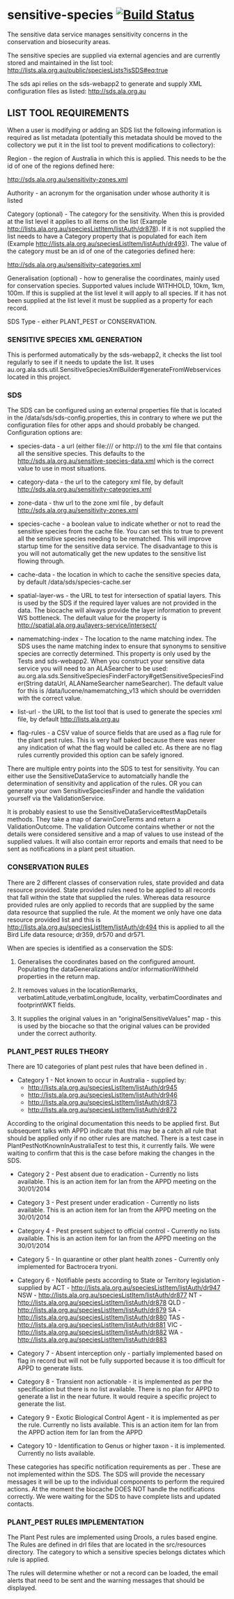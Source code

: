 # sensitive-species   [![Build Status](https://travis-ci.org/AtlasOfLivingAustralia/sensitive-species.svg?branch#master)](https://travis-ci.org/AtlasOfLivingAustralia/sensitive-species)


The sensitive data service manages sensitivity concerns in the conservation and biosecurity areas.

The sensitive species are supplied via external agencies and are currently stored and maintained in the list tool:
http://lists.ala.org.au/public/speciesLists?isSDS#eq:true

The sds api relies on the sds-webapp2 to generate and supply XML configuration files as listed:
http://sds.ala.org.au

## LIST TOOL REQUIREMENTS

When a user is modifying or adding an SDS list the following information is required as list metadata (potentially
this metadata should be moved to the collectory we put it in the list tool to prevent modifications to collectory):

Region - the region of Australia in which this is applied.  This needs to be the id of one of the regions defined here:

http://sds.ala.org.au/sensitivity-zones.xml

Authority - an acronym for the organisation under whose authority it is listed

Category (optional) - The category for the sensitivity. When this is provided at the list level it applies to all items
on the list (Example http://lists.ala.org.au/speciesListItem/listAuth/dr878).  If it is not supplied the list needs to have
a Category property that is populated for each item (Example
http://lists.ala.org.au/speciesListItem/listAuth/dr493).  The value of the category must be an id of one of the categories
defined here:

http://sds.ala.org.au/sensitivity-categories.xml

Generalisation (optional) - how to generalise the coordinates, mainly used for conservation species. Supported values include
WITHHOLD, 10km, 1km, 100m.  If this is supplied at the list level it will apply to all species. If it has not been supplied
 at the list level it must be supplied as a property for each record.

SDS Type - either PLANT_PEST or CONSERVATION.

### SENSITIVE SPECIES XML GENERATION
This is performed automatically by the sds-webapp2, it checks the list tool regularly to see if it needs to update the list.
It uses au.org.ala.sds.util.SensitiveSpeciesXmlBuilder#generateFromWebservices
located in this project.

### SDS
The SDS can be configured using an external properties file that is located in the /data/sds/sds-config.properties, this in contrary
to where we put the configuration files for other apps and should probably be changed. Configuration options are:

 * species-data - a url (either file:/// or http://) to the xml file that contains all the sensitive species. This defaults
               to the http://sds.ala.org.au/sensitive-species-data.xml which is the correct value to use in most situations.
 * category-data - the url to the category xml file, by default http://sds.ala.org.au/sensitivity-categories.xml

 * zone-data - thw url to the zone xml file , by default http://sds.ala.org.au/sensitivity-zones.xml

 * species-cache - a boolean value to indicate whether or not to read the sensitive species from the cache file. You can set
this to true to prevent all the sensitive species needing to be rematched. This will improve startup time for the sensitive
data service. The disadvantage to this is you will not automatically get the new updates to the sensitive list flowing through.

 * cache-data - the location in which to cache the sensitive species data, by default /data/sds/species-cache.ser

 * spatial-layer-ws - the URL to test for intersection of spatial layers. This is used by the SDS if the required layer values
are not provided in the data.  The biocache will always provide the layer information to prevent WS bottleneck. The default
value for the property is http://spatial.ala.org.au/layers-service/intersect/

 * namematching-index - The location to the name matching index. The SDS uses the name matching index to ensure that synonyms
to sensitive species are correctly determined. This property is only used by the Tests and sds-webapp2.  When you construct
your sensitive data service you will need to an ALASearcher to be used:
au.org.ala.sds.SensitiveSpeciesFinderFactory#getSensitiveSpeciesFinder(String dataUrl, ALANameSearcher nameSearcher).  The
default value for this is /data/lucene/namematching_v13 which should be overridden with the correct value.

 * list-url - the URL to the list tool that is used to generate the species xml file, by default http://lists.ala.org.au

 * flag-rules - a CSV value of source fields that are used as a flag rule for the plant pest rules. This is very half baked
because there was never any indication of what the flag would be called etc.  As there are no flag rules currently provided
this option can be safely ignored.

There are multiple entry points into the SDS to test for sensitivity. You can either use the SensitiveDataService to automatcially
handle the determination of sensitivity and application of the rules.  OR you can generate your own SensitiveSpeciesFinder
and handle the validation yourself via the ValidationService.

It is probably easiest to use the SensitiveDataService#testMapDetails methods. They take a map of darwinCoreTerms and return a
ValidationOutcome. The validation Outcome contains whether or not the details were considered sensitive and a map of values
to use instead of the supplied values. It will also contain error reports and emails that need to be sent as notifications
in a plant pest situation.

### CONSERVATION RULES ###
There are 2 different classes of conservation rules, state provided and data resource provided. State provided rules need
to be applied to all records that fall within the state that supplied the rules.  Whereas data resource provided rules
are only applied to records that are supplied by the same data resource that supplied the rule.  At the moment we only
have one data resource provided list and this is http://lists.ala.org.au/speciesListItem/listAuth/dr494 this is applied to
all the Bird Life data resource; dr359, dr570 and dr571.

When are species is identified as a conservation the SDS:
1. Generalises the coordinates based on the configured amount. Populating the dataGeneralizations and/or informationWithheld
properties in the return map.

2. It removes values in the locationRemarks, verbatimLatitude,verbatimLongitude, locality, verbatimCoordinates and footprintWKT
fields.

3. It supplies the original values in an "originalSensitiveValues" map - this is used by the biocache so that the original
values can be provided under the correct authority.

### PLANT_PEST RULES THEORY ###
There are 10 categories of plant pest rules that have been defined in <TO DO LINK TO PDF doc>.

* Category 1 - Not known to occur in Australia - supplied by:
  * http://lists.ala.org.au/speciesListItem/listAuth/dr945
  * http://lists.ala.org.au/speciesListItem/listAuth/dr946
  * http://lists.ala.org.au/speciesListItem/listAuth/dr873
  * http://lists.ala.org.au/speciesListItem/listAuth/dr872

According to the original documentation this needs to be applied first. But subsequent talks with APPD indicate that this
may be a catch all rule that should be applied only if no other rules are matched. There is a test case in
PlantPestNotKnownInAustraliaTest to test this, it currently fails. We were waiting to confirm that this is the case before
making the changes in the SDS.

* Category 2 - Pest absent due to eradication - Currently no lists available. This is an action item for Ian from the APPD
meeting on the 30/01/2014

* Category 3 - Pest present under eradication - Currently no lists available. This is an action item for Ian from the APPD
meeting on the 30/01/2014

* Category 4 - Pest present subject to official control - Currently no lists available. This is an action item for Ian from the APPD
meeting on the 30/01/2014

* Category 5 - In quarantine or other plant health zones - Currently only implemented for Bactrocera tryoni.

* Category 6 - Notifiable pests according to State or Territory legislation - supplied by
ACT - http://lists.ala.org.au/speciesListItem/listAuth/dr947
NSW - http://lists.ala.org.au/speciesListItem/listAuth/dr877
NT - http://lists.ala.org.au/speciesListItem/listAuth/dr878
QLD - http://lists.ala.org.au/speciesListItem/listAuth/dr879
SA - http://lists.ala.org.au/speciesListItem/listAuth/dr880
TAS - http://lists.ala.org.au/speciesListItem/listAuth/dr881
VIC - http://lists.ala.org.au/speciesListItem/listAuth/dr882
WA - http://lists.ala.org.au/speciesListItem/listAuth/dr883

* Category 7 - Absent interception only - partially implemented based on flag in record but will not be fully supported because
it is too difficult for APPD to generate lists.

* Category 8 - Transient non actionable - it is implemented as per the specification but there is no list available. There
is no plan for APPD to generate a list in the near future. It would require a specific project to generate the list.

* Category 9 - Exotic Biological Control Agent - it is implemented as per the rule. Currently no lists available. This is an
action item for Ian from the APPD action item for Ian from the APPD

* Category 10 - Identification to Genus or higher taxon - it is implemented. Currently no lists available.

These categories has specific notification requirements as per <TO DO link to XLSX document>.  These are not implemented
within the SDS. The SDS will provide the necessary messages it will be up to the individual components to perform the required
actions. At the moment the biocache DOES NOT handle the notifications correctly.  We were waiting for the SDS to have complete
lists and updated contacts.

### PLANT_PEST RULES IMPLEMENTATION ###

The Plant Pest rules are implemented using Drools, a rules based engine. The Rules are defined in drl files that are
located in the src/resources directory.  The category to which a sensitive species belongs dictates which rule is applied.

The rules will determine whether or not a record can be loaded, the email alerts that need to be sent and the warning
messages that should be displayed.

